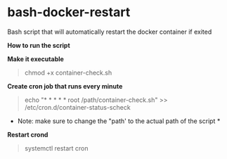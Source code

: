 # bash-docker-restart
Bash script that will automatically restart the docker container if exited


**How to run the script**

**Make it executable**
> chmod +x container-check.sh

**Create cron job that runs every minute**
> echo "* * * * * root /path/container-check.sh" >> /etc/cron.d/container-status-scheck
* Note: make sure to change the "path' to the actual path of the script *

**Restart crond**
> systemctl restart cron